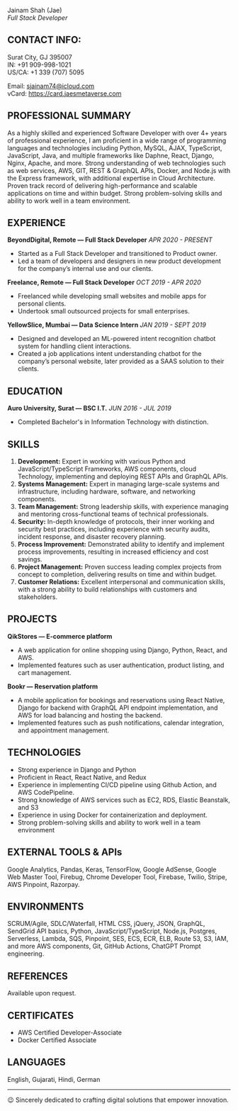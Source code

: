 Jainam Shah (Jae)<br>
<em>Full Stack Developer<br></em>


## CONTACT INFO:
Surat City, GJ 395007<br>
IN: +91 909-998-1021<br>
US/CA: +1 339 (707) 5095<br>

Email: sjainam74@icloud.com<br>
vCard: https://card.jaesmetaverse.com<br>

## PROFESSIONAL SUMMARY

As a highly skilled and experienced Software Developer with over 4+ years of professional experience, I am proficient in a wide range of programming languages and technologies including Python, MySQL, AJAX, TypeScript, JavaScript, Java, and multiple frameworks like Daphne, React, Django, Nginx, Apache, and more. Strong understanding of web technologies such as web services, AWS, GIT, REST & GraphQL APIs, Docker, and Node.js with the Express framework, with additional expertise in Cloud Architecture. Proven track record of delivering high-performance and scalable applications on time and within budget. Strong problem-solving skills and ability to work well in a team environment.

## EXPERIENCE

**BeyondDigital, Remote — Full Stack Developer**
*APR 2020 - PRESENT*

- Started as a Full Stack Developer and transitioned to Product owner.
- Led a team of developers and designers in new product development for the company’s internal use and our clients.

**Freelance, Remote — Full Stack Developer**
*OCT 2019 - APR 2020*

- Freelanced while developing small websites and mobile apps for personal clients.
- Undertook small outsourced projects for small enterprises.

**YellowSlice, Mumbai — Data Science Intern**
*JAN 2019 - SEPT 2019*

- Designed and developed an ML-powered intent recognition chatbot system for handling client interactions.
- Created a job applications intent understanding chatbot for the company’s personal website, later provided as a SAAS solution to their clients.

## EDUCATION

**Auro University, Surat — BSC I.T.**
*JUN 2016 - JUL 2019*

- Completed Bachelor's in Information Technology with distinction.

## SKILLS

1. **Development:** Expert in working with various Python and JavaScript/TypeScript Frameworks, AWS components, cloud Technology, implementing and deploying REST APIs and GraphQL APIs.
2. **Systems Management:** Expert in managing large-scale systems and infrastructure, including hardware, software, and networking components.
3. **Team Management:** Strong leadership skills, with experience managing and mentoring cross-functional teams of technical professionals.
4. **Security:** In-depth knowledge of protocols, their inner working and security best practices, including experience with security audits, incident response, and disaster recovery planning.
5. **Process Improvement:** Demonstrated ability to identify and implement process improvements, resulting in increased efficiency and cost savings.
6. **Project Management:** Proven success leading complex projects from concept to completion, delivering results on time and within budget.
7. **Customer Relations:** Excellent interpersonal and communication skills, with a strong ability to build relationships with customers and stakeholders.

## PROJECTS

**QikStores — E-commerce platform**
- A web application for online shopping using Django, Python, React, and AWS.
- Implemented features such as user authentication, product listing, and cart management.

**Bookr — Reservation platform**
- A mobile application for bookings and reservations using React Native, Django for backend with GraphQL API endpoint implementation, and AWS for load balancing and hosting the backend.
- Implemented features such as push notifications, calendar integration, and appointment management.

## TECHNOLOGIES

- Strong experience in Django and Python
- Proficient in React, React Native, and Redux
- Experience in implementing CI/CD pipeline using Github Action, and AWS CodePipeline.
- Strong knowledge of AWS services such as EC2, RDS, Elastic Beanstalk, and S3
- Experience in using Docker for containerization and deployment.
- Strong problem-solving skills and ability to work well in a team environment

## EXTERNAL TOOLS & APIs

Google Analytics, Pandas, Keras, TensorFlow, Google AdSense, Google Web Master Tool, Firebug, Chrome Developer Tool, Firebase, Twilio, Stripe, AWS Pinpoint, Razorpay.

## ENVIRONMENTS

SCRUM/Agile, SDLC/Waterfall, HTML CSS, jQuery, JSON, GraphQL, SendGrid API basics, Python, JavaScript/TypeScript, Node.js, Postgres, Serverless, Lambda, SQS, Pinpoint, SES, ECS, ECR, ELB, Route 53, S3, IAM, and more AWS components, Git, GitHub Actions, ChatGPT Prompt engineering.

## REFERENCES

Available upon request.

## CERTIFICATES

- AWS Certified Developer-Associate
- Docker Certified Associate

## LANGUAGES

English, Gujarati, Hindi, German

---

😉 Sincerely dedicated to crafting digital solutions that empower innovation.
